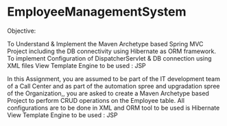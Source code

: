 # EmployeeManagementSystem

Objective:

To Understand & Implement the Maven Archetype based Spring MVC Project including the DB
connectivity using Hibernate as ORM framework.
To implement Configuration of DispatcherServlet & DB connection using XML files
View Template Engine to be used : JSP

In this Assignment, you are assumed to be part of the IT development team of a Call Center and
as part of the automation spree and upgradation spree of the Organization,, you are asked to
create a Maven Archetype based Project to perform CRUD operations on the Employee table.
All configurations are to be done in XML and ORM tool to be used is Hibernate
View Template Engine to be used : JSP
